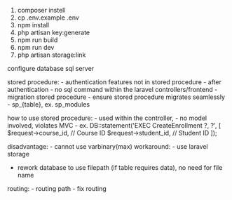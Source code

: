 1. composer instell
2. cp .env.example .env
3. npm install
4. php artisan key:generate
5. npm run build
6. npm run dev
7. php artisan storage:link

configure database sql server

stored procedure:
    - authentication features not in stored procedure
    - after authentication
        - no sql command within the laravel controllers/frontend
    - migration stored procedure
        - ensure stored procedure migrates seamlessly
        - sp_{table}, ex. sp_modules

how to use stored procedure:
    - used within the controller,
    - no model involved, violates MVC
        - ex.   DB::statement('EXEC CreateEnrollment ?, ?', [
                $request->course_id,  // Course ID
                $request->student_id, // Student ID
            ]);
    
disadvantage:
    - cannot use varbinary(max)
        workaround:
            - use laravel storage

- rework database to use filepath (if table requires data), no need for file name



routing:
    - routing path
    - fix routing



